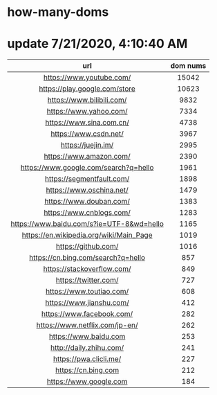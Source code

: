 # how-many-doms

# update 7/21/2020, 4:10:40 AM

url | dom nums
:-: | :-:
https://www.youtube.com/ | 15042
https://play.google.com/store | 10623
https://www.bilibili.com/ | 9832
https://www.yahoo.com/ | 7334
https://www.sina.com.cn/ | 4738
https://www.csdn.net/ | 3967
https://juejin.im/ | 2995
https://www.amazon.com/ | 2390
https://www.google.com/search?q=hello | 1961
https://segmentfault.com/ | 1898
https://www.oschina.net/ | 1479
https://www.douban.com/ | 1383
https://www.cnblogs.com/ | 1283
https://www.baidu.com/s?ie=UTF-8&wd=hello | 1165
https://en.wikipedia.org/wiki/Main_Page | 1019
https://github.com/ | 1016
https://cn.bing.com/search?q=hello | 857
https://stackoverflow.com/ | 849
https://twitter.com/ | 727
https://www.toutiao.com/ | 608
https://www.jianshu.com/ | 412
https://www.facebook.com/ | 282
https://www.netflix.com/jp-en/ | 262
https://www.baidu.com | 253
http://daily.zhihu.com/ | 241
https://pwa.clicli.me/ | 227
https://cn.bing.com | 212
https://www.google.com | 184
